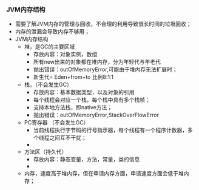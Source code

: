 ### JVM内存结构

* 需要了解JVM内存的管理与回收，不合理的利用导致很长时间的垃圾回收；
* 内存的泄漏会导致内存不够用；
* JVM内存结构
  - 堆，是GC的主要区域
    - 存放内容：对象实例，数组
    - 所有new出来的对象都在堆内存，分为年轻代与年老代
    - 抛出错误：outOfMemoryError,可能由于堆内存无法扩展时；
    - 新生代= Eden+from+to   比例8:1:1
  - 栈，（不会发生GC）
    - 存放内容：基本数据类型，以及对象的引用
    - 每个线程会对应一个栈，每个栈中具有多个栈帧；
    - 支持本地方法栈，即native方法；
    - 抛出错误：outOfMemoryError,StackOverFlowError
  - PC寄存器  （不会发生GC）
    - 当前线程执行字节码的行号指示器，每个线程有一个程序计数器，多个线程之间互不干扰；
    - 
  - 方法区（持久代）
    - 存放内容：静态变量，方法，常量，类的信息
    - 
  - 内存，速度高于堆内存，但在申请内存方面，申请速度方面会低于堆内存；